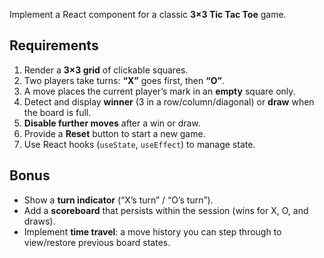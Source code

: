Implement a React component for a classic **3×3 Tic Tac Toe** game.

## Requirements

1. Render a **3×3 grid** of clickable squares.
2. Two players take turns: **“X”** goes first, then **“O”**.
3. A move places the current player’s mark in an **empty** square only.
4. Detect and display **winner** (3 in a row/column/diagonal) or **draw** when the board is full.
5. **Disable further moves** after a win or draw.
6. Provide a **Reset** button to start a new game.
7. Use React hooks (`useState`, `useEffect`) to manage state.

## Bonus

* Show a **turn indicator** (“X’s turn” / “O’s turn”).
* Add a **scoreboard** that persists within the session (wins for X, O, and draws).
* Implement **time travel**: a move history you can step through to view/restore previous board states.
